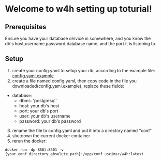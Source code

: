 # Welcome to w4h setting up toturial!

## Prerequisites
Ensure you have your database service in somewhere, and you know the 
db's host,username,password,database name, and the port it is listening to.

## Setup
1. create your config.yaml to setup your db, according to the example file:
[config.yaml.example](../app/static/config.yaml.example)
3. create a file named config.yaml, then copy code in the file you downloaded(config.yaml.example), replace these fields:  
- database:
  - dbms: 'postgresql'
  - host: your db's host
  - port: your db's port
  - user: your db's username
  - password: your db's password
3. rename the file to config.yaml and put it into a directory named "conf"
4. shutdown the current docker container
5. rerun the docker:  
  ```shell
  docker run -dp 8501:8501 -v {your_conf_directory_absolute_path}:/app/conf uscimsc/w4h:latest
  ```